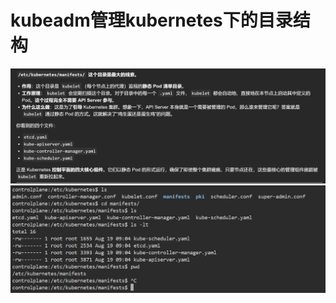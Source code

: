 # kubeadm管理kubernetes下的目录结构
![alt text](README_Images/README/image.png)
![alt text](README_Images/README/image-1.png)